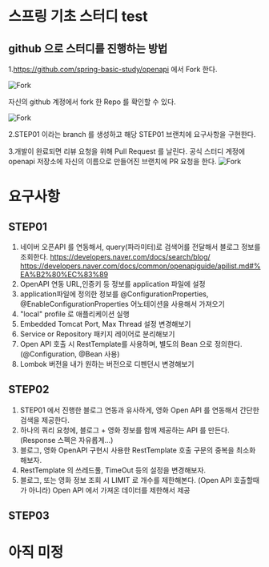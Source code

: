 # 스프링 기초 스터디 test

## github 으로 스터디를 진행하는 방법

1.https://github.com/spring-basic-study/openapi 에서 Fork 한다.

![Fork](https://user-images.githubusercontent.com/16934066/71980765-32493b80-3264-11ea-98e8-bc5e5eb504d4.PNG)

자신의 github 계정에서 fork 한 Repo 를 확인할 수 있다. 

![Fork](https://user-images.githubusercontent.com/16934066/71981322-86a0eb00-3265-11ea-8a25-301213a5723a.PNG)

2.STEP01 이라는 branch 를 생성하고
해당 STEP01 브랜치에 요구사항을 구현한다. 

3.개발이 완료되면 리뷰 요청을 위해 Pull Request 를 날린다.
공식 스터디 계정에 openapi 저장소에 자신의 이름으로 만들어진 브랜치에 PR 요청을 한다.
![Fork](https://user-images.githubusercontent.com/16934066/71981869-9f5dd080-3266-11ea-95fd-5f70de7f4690.PNG)


# 요구사항

## STEP01

1. 네이버 오픈API 를 연동해서, query(파라미터)로 검색어를 전달해서 블로그 정보를 조회한다.
https://developers.naver.com/docs/search/blog/
https://developers.naver.com/docs/common/openapiguide/apilist.md#%EA%B2%80%EC%83%89
2. OpenAPI 연동 URL,인증키 등 정보를 application 파일에 설정
3. application파일에 정의한 정보를 @ConfigurationProperties, @EnableConfigurationProperties 어노테이션을 사용해서 가져오기 
4. "local" profile 로 애플리케이션 실행
5. Embedded Tomcat Port, Max Thread 설정 변경해보기
6. Service or Repository 패키지 레이어로 분리해보기
7. Open API 호출 시 RestTemplate를 사용하며, 별도의 Bean 으로 정의한다.(@Configuration, @Bean 사용)
8. Lombok 버전을 내가 원하는 버전으로 디펜던시 변경해보기


## STEP02

1. STEP01 에서 진행한 블로그 연동과 유사하게, 영화 Open API 를 연동해서 간단한 검색을 제공한다.
2. 하나의 쿼리 요청에, 블로그 + 영화 정보를 함께 제공하는 API 를 만든다. (Response 스펙은 자유롭게...)
2. 블로그, 영화 OpenAPI 구현시 사용한 RestTemplate 호출 구문의 중복을 최소화 해보자.
3. RestTemplate 의 쓰레드풀, TimeOut 등의 설정을 변경해보자.
4. 블로그, 또는 영화 정보 조회 시 LIMIT 로 개수를 제한해본다.
(Open API 호출할때가 아니라) Open API 에서 가져온 데이터를 제한해서 제공


## STEP03

# 아직 미정
